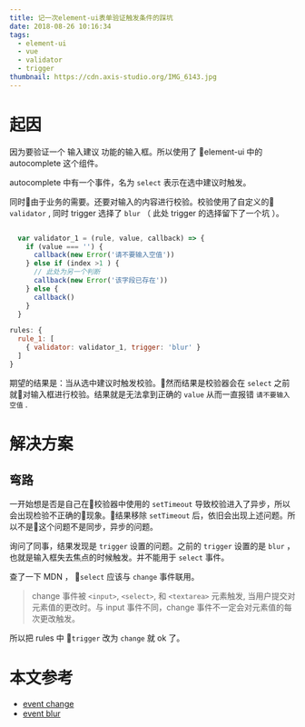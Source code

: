 ```yaml
---
title: 记一次element-ui表单验证触发条件的踩坑
date: 2018-08-26 10:16:34
tags:
  - element-ui
  - vue
  - validator
  - trigger
thumbnail: https://cdn.axis-studio.org/IMG_6143.jpg
---
```


# 起因

因为要验证一个 输入建议 功能的输入框。所以使用了 element-ui 中的 autocomplete 这个组件。

autocomplete 中有一个事件，名为 `select` 表示在选中建议时触发。

同时由于业务的需要。还要对输入的内容进行校验。校验使用了自定义的 `validator` , 同时 trigger 选择了 `blur` （ 此处 trigger 的选择留下了一个坑 ）。

```javascript

  var validator_1 = (rule, value, callback) => {
    if (value === '') {
      callback(new Error('请不要输入空值'))
    } else if (index >1 ) {
      // 此处为另一个判断
      callback(new Error('该字段已存在'))
    } else {
      callback()
    }
  }

rules: {
  rule_1: [
    { validator: validator_1, trigger: 'blur' }
  ]
}
```

期望的结果是：当从选中建议时触发校验。然而结果是校验器会在 `select` 之前就对输入框进行校验。结果就是无法拿到正确的 `value` 从而一直报错 `请不要输入空值` .

# 解决方案

## 弯路

一开始想是否是自己在校验器中使用的 `setTimeout` 导致校验进入了异步，所以会出现检验不正确的现象。结果移除 `setTimeout` 后，依旧会出现上述问题。所以不是这个问题不是同步，异步的问题。

询问了同事，结果发现是 `trigger` 设置的问题。之前的 `trigger` 设置的是 `blur` ，也就是输入框失去焦点的时候触发。并不能用于 `select` 事件。

查了一下 MDN ， `select` 应该与 `change` 事件联用。

> change 事件被 `<input>`, `<select>`, 和 `<textarea>` 元素触发, 当用户提交对元素值的更改时。与  input 事件不同，change 事件不一定会对元素值的每次更改触发。

所以把 rules 中 `trigger` 改为 `change` 就 ok 了。

# 本文参考

- [event change](https://developer.mozilla.org/zh-CN/docs/Web/Events/change)
- [event blur](https://developer.mozilla.org/zh-CN/docs/Web/Events/blur)